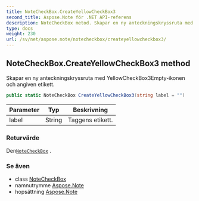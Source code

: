 ```yaml
---
title: NoteCheckBox.CreateYellowCheckBox3
second_title: Aspose.Note för .NET API-referens
description: NoteCheckBox metod. Skapar en ny anteckningskryssruta med YellowCheckBox3Emptyikonen och angiven etikett.
type: docs
weight: 230
url: /sv/net/aspose.note/notecheckbox/createyellowcheckbox3/
---
```

## NoteCheckBox.CreateYellowCheckBox3 method

Skapar en ny anteckningskryssruta med YellowCheckBox3Empty-ikonen och angiven etikett.

```csharp
public static NoteCheckBox CreateYellowCheckBox3(string label = "")
```

| Parameter | Typ | Beskrivning |
| --- | --- | --- |
| label | String | Taggens etikett. |

### Returvärde

Den[`NoteCheckBox`](../) .

### Se även

* class [NoteCheckBox](../)
* namnutrymme [Aspose.Note](../../notecheckbox/)
* hopsättning [Aspose.Note](../../../)


